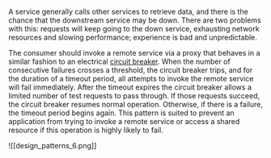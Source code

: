 A service generally calls other services to retrieve data, and there is the chance that the downstream service may be down. There are two problems with this: requests will keep going to the down service, exhausting network resources and slowing performance; experience is bad and unpredictable.

The consumer should invoke a remote service via a proxy that behaves in a similar fashion to an electrical [circuit breaker](https://docs.microsoft.com/en-us/azure/architecture/patterns/circuit-breaker). When the number of consecutive failures crosses a threshold, the circuit breaker trips, and for the duration of a timeout period, all attempts to invoke the remote service will fail immediately. After the timeout expires the circuit breaker allows a limited number of test requests to pass through. If those requests succeed, the circuit breaker resumes normal operation. Otherwise, if there is a failure, the timeout period begins again. This pattern is suited to prevent an application from trying to invoke a remote service or access a shared resource if this operation is highly likely to fail.

![[design_patterns_6.png]]
